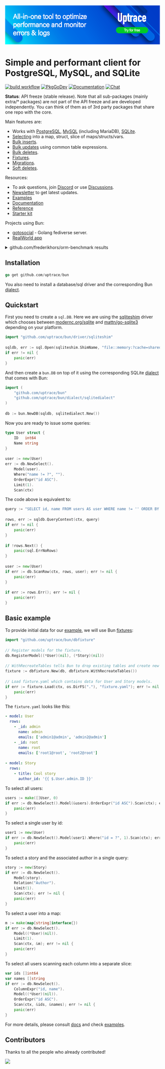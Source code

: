 <p align="center">
  <a href="https://uptrace.dev/?utm_source=gh-redis&utm_campaign=gh-redis-banner1">
    <img src="https://raw.githubusercontent.com/uptrace/roadmap/master/banner1.png" alt="All-in-one tool to optimize performance and monitor errors & logs">
  </a>
</p>

# Simple and performant client for PostgreSQL, MySQL, and SQLite

[![build workflow](https://github.com/uptrace/bun/actions/workflows/build.yml/badge.svg)](https://github.com/uptrace/bun/actions)
[![PkgGoDev](https://pkg.go.dev/badge/github.com/uptrace/bun)](https://pkg.go.dev/github.com/uptrace/bun)
[![Documentation](https://img.shields.io/badge/bun-documentation-informational)](https://bun.uptrace.dev/)
[![Chat](https://discordapp.com/api/guilds/752070105847955518/widget.png)](https://discord.gg/rWtp5Aj)

**Status**: API freeze (stable release). Note that all sub-packages (mainly extra/\* packages) are
not part of the API freeze and are developed independently. You can think of them as of 3rd party
packages that share one repo with the core.

Main features are:

- Works with [PostgreSQL](https://bun.uptrace.dev/guide/drivers.html#postgresql),
  [MySQL](https://bun.uptrace.dev/guide/drivers.html#mysql) (including MariaDB),
  [SQLite](https://bun.uptrace.dev/guide/drivers.html#sqlite).
- [Selecting](/example/basic/) into a map, struct, slice of maps/structs/vars.
- [Bulk inserts](https://bun.uptrace.dev/guide/queries.html#insert).
- [Bulk updates](https://bun.uptrace.dev/guide/queries.html#update) using common table expressions.
- [Bulk deletes](https://bun.uptrace.dev/guide/queries.html#delete).
- [Fixtures](https://bun.uptrace.dev/guide/fixtures.html).
- [Migrations](https://bun.uptrace.dev/guide/migrations.html).
- [Soft deletes](https://bun.uptrace.dev/guide/soft-deletes.html).

Resources:

- To ask questions, join [Discord](https://discord.gg/rWtp5Aj) or use
  [Discussions](https://github.com/uptrace/bun/discussions).
- [Newsletter](https://blog.uptrace.dev/pages/newsletter.html) to get latest updates.
- [Examples](https://github.com/uptrace/bun/tree/master/example)
- [Documentation](https://bun.uptrace.dev/)
- [Reference](https://pkg.go.dev/github.com/uptrace/bun)
- [Starter kit](https://github.com/go-bun/bun-starter-kit)

Projects using Bun:

- [gotosocial](https://github.com/superseriousbusiness/gotosocial) - Golang fediverse server.
- [RealWorld app](https://github.com/go-bun/bun-realworld-app)

<details>
  <summary>github.com/frederikhors/orm-benchmark results</summary>

```
  4000 times - Insert
  raw_stmt:     0.38s        94280 ns/op     718 B/op     14 allocs/op
       raw:     0.39s        96719 ns/op     718 B/op     13 allocs/op
 beego_orm:     0.48s       118994 ns/op    2411 B/op     56 allocs/op
       bun:     0.57s       142285 ns/op     918 B/op     12 allocs/op
        pg:     0.58s       145496 ns/op    1235 B/op     12 allocs/op
      gorm:     0.70s       175294 ns/op    6665 B/op     88 allocs/op
      xorm:     0.76s       189533 ns/op    3032 B/op     94 allocs/op

  4000 times - MultiInsert 100 row
       raw:     4.59s      1147385 ns/op  135155 B/op    916 allocs/op
  raw_stmt:     4.59s      1148137 ns/op  131076 B/op    916 allocs/op
 beego_orm:     5.50s      1375637 ns/op  179962 B/op   2747 allocs/op
       bun:     6.18s      1544648 ns/op    4265 B/op    214 allocs/op
        pg:     7.01s      1753495 ns/op    5039 B/op    114 allocs/op
      gorm:     9.52s      2379219 ns/op  293956 B/op   3729 allocs/op
      xorm:    11.66s      2915478 ns/op  286140 B/op   7422 allocs/op

  4000 times - Update
  raw_stmt:     0.26s        65781 ns/op     773 B/op     14 allocs/op
       raw:     0.31s        77209 ns/op     757 B/op     13 allocs/op
 beego_orm:     0.43s       107064 ns/op    1802 B/op     47 allocs/op
       bun:     0.56s       139839 ns/op     589 B/op      4 allocs/op
        pg:     0.60s       149608 ns/op     896 B/op     11 allocs/op
      gorm:     0.74s       185970 ns/op    6604 B/op     81 allocs/op
      xorm:     0.81s       203240 ns/op    2994 B/op    119 allocs/op

  4000 times - Read
       raw:     0.33s        81671 ns/op    2081 B/op     49 allocs/op
  raw_stmt:     0.34s        85847 ns/op    2112 B/op     50 allocs/op
 beego_orm:     0.38s        94777 ns/op    2106 B/op     75 allocs/op
        pg:     0.42s       106148 ns/op    1526 B/op     22 allocs/op
       bun:     0.43s       106904 ns/op    1319 B/op     18 allocs/op
      gorm:     0.65s       162221 ns/op    5240 B/op    108 allocs/op
      xorm:     1.13s       281738 ns/op    8326 B/op    237 allocs/op

  4000 times - MultiRead limit 100
       raw:     1.52s       380351 ns/op   38356 B/op   1037 allocs/op
  raw_stmt:     1.54s       385541 ns/op   38388 B/op   1038 allocs/op
        pg:     1.86s       465468 ns/op   24045 B/op    631 allocs/op
       bun:     2.58s       645354 ns/op   30009 B/op   1122 allocs/op
 beego_orm:     2.93s       732028 ns/op   55280 B/op   3077 allocs/op
      gorm:     4.97s      1241831 ns/op   71628 B/op   3877 allocs/op
      xorm:     doesn't work
```

</details>

## Installation

```go
go get github.com/uptrace/bun
```

You also need to install a database/sql driver and the corresponding Bun
[dialect](https://bun.uptrace.dev/guide/drivers.html).

## Quickstart

First you need to create a `sql.DB`. Here we are using the
[sqliteshim](https://pkg.go.dev/github.com/uptrace/bun/driver/sqliteshim) driver which chooses
between [modernc.org/sqlite](https://modernc.org/sqlite/) and
[mattn/go-sqlite3](https://github.com/mattn/go-sqlite3) depending on your platform.

```go
import "github.com/uptrace/bun/driver/sqliteshim"

sqldb, err := sql.Open(sqliteshim.ShimName, "file::memory:?cache=shared")
if err != nil {
	panic(err)
}
```

And then create a `bun.DB` on top of it using the corresponding SQLite
[dialect](https://bun.uptrace.dev/guide/drivers.html) that comes with Bun:

```go
import (
	"github.com/uptrace/bun"
	"github.com/uptrace/bun/dialect/sqlitedialect"
)

db := bun.NewDB(sqldb, sqlitedialect.New())
```

Now you are ready to issue some queries:

```go
type User struct {
	ID   int64
	Name string
}

user := new(User)
err := db.NewSelect().
	Model(user).
	Where("name != ?", "").
	OrderExpr("id ASC").
	Limit(1).
	Scan(ctx)
```

The code above is equivalent to:

```go
query := "SELECT id, name FROM users AS user WHERE name != '' ORDER BY id ASC LIMIT 1"

rows, err := sqldb.QueryContext(ctx, query)
if err != nil {
	panic(err)
}

if !rows.Next() {
    panic(sql.ErrNoRows)
}

user := new(User)
if err := db.ScanRow(ctx, rows, user); err != nil {
	panic(err)
}

if err := rows.Err(); err != nil {
    panic(err)
}
```

## Basic example

To provide initial data for our [example](/example/basic/), we will use Bun
[fixtures](https://bun.uptrace.dev/guide/fixtures.html):

```go
import "github.com/uptrace/bun/dbfixture"

// Register models for the fixture.
db.RegisterModel((*User)(nil), (*Story)(nil))

// WithRecreateTables tells Bun to drop existing tables and create new ones.
fixture := dbfixture.New(db, dbfixture.WithRecreateTables())

// Load fixture.yaml which contains data for User and Story models.
if err := fixture.Load(ctx, os.DirFS("."), "fixture.yaml"); err != nil {
	panic(err)
}
```

The `fixture.yaml` looks like this:

```yaml
- model: User
  rows:
    - _id: admin
      name: admin
      emails: ['admin1@admin', 'admin2@admin']
    - _id: root
      name: root
      emails: ['root1@root', 'root2@root']

- model: Story
  rows:
    - title: Cool story
      author_id: '{{ $.User.admin.ID }}'
```

To select all users:

```go
users := make([]User, 0)
if err := db.NewSelect().Model(&users).OrderExpr("id ASC").Scan(ctx); err != nil {
	panic(err)
}
```

To select a single user by id:

```go
user1 := new(User)
if err := db.NewSelect().Model(user1).Where("id = ?", 1).Scan(ctx); err != nil {
	panic(err)
}
```

To select a story and the associated author in a single query:

```go
story := new(Story)
if err := db.NewSelect().
	Model(story).
	Relation("Author").
	Limit(1).
	Scan(ctx); err != nil {
	panic(err)
}
```

To select a user into a map:

```go
m := make(map[string]interface{})
if err := db.NewSelect().
	Model((*User)(nil)).
	Limit(1).
	Scan(ctx, &m); err != nil {
	panic(err)
}
```

To select all users scanning each column into a separate slice:

```go
var ids []int64
var names []string
if err := db.NewSelect().
	ColumnExpr("id, name").
	Model((*User)(nil)).
	OrderExpr("id ASC").
	Scan(ctx, &ids, &names); err != nil {
	panic(err)
}
```

For more details, please consult [docs](https://bun.uptrace.dev/) and check [examples](example).

## Contributors

Thanks to all the people who already contributed!

<a href="https://github.com/uptrace/bun/graphs/contributors">
  <img src="https://contributors-img.web.app/image?repo=uptrace/bun" />
</a>
